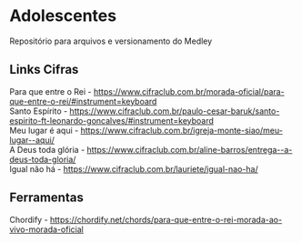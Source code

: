 # Adolescentes
Repositório para arquivos e versionamento do Medley

## Links Cifras
Para que entre o Rei - https://www.cifraclub.com.br/morada-oficial/para-que-entre-o-rei/#instrument=keyboard  
Santo Espírito - https://www.cifraclub.com.br/paulo-cesar-baruk/santo-espirito-ft-leonardo-goncalves/#instrument=keyboard  
Meu lugar é aqui - https://www.cifraclub.com.br/igreja-monte-siao/meu-lugar--aqui/  
A Deus toda glória - https://www.cifraclub.com.br/aline-barros/entrega--a-deus-toda-gloria/  
Igual não há - https://www.cifraclub.com.br/lauriete/igual-nao-ha/  

## Ferramentas
Chordify - https://chordify.net/chords/para-que-entre-o-rei-morada-ao-vivo-morada-oficial  
